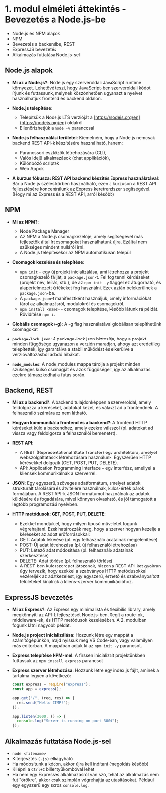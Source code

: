 # 1. modul elméleti áttekintés - Bevezetés a Node.js-be

- Node.js és NPM alapok
- NPM
- Bevezetés a backendbe, REST
- ExpressJS bevezetés
- Alkalmazás futtatása Node.js-sel

## Node.js alapok

- **Mi az a Node.js?**: Node.js egy szerveroldali JavaScript runtime környezet. Lehetővé teszi, hogy JavaScript-ben szerveroldali kódot írjunk és futtassunk, melynek köszönhetően ugyanazt a nyelvet használhatjuk frontend és backend oldalon.

- **Node.js telepítése**:

  - Telepítsük a Node.js LTS verzióját a [https://nodejs.org/en](https://nodejs.org/en) oldalról
  - Ellenőrizhetjük a `node -v` paranccsal

- **Node.js felhasználási területei**: Kiemelném, hogy a Node.js nemcsak backend REST API-k készítésére használható, hanem:

  - Parancssori eszközök létrehozására (CLI),
  - Valós idejű alkalmazások (chat applikációk),
  - Különböző scriptek
  - Web Appok

- **A kurzus fókusza: REST API backend készítés Express használatával**: Bár a Node.js széles körben használható, ezen a kurzuson a REST API fejlesztésére koncentrálunk az Express keretrendszer segítségével. (Hogy mi az Express és a REST API, arról később)

## NPM

- **Mi az NPM?**:

  - Node Package Manager
  - Az NPM a Node.js csomagkezelője, amely segítségével más fejlesztők által írt csomagokat használhatunk újra. Ezáltal nem szükséges mindent nulláról írni.
  - A Node.js telepítésekor az NPM automatikusan települ

- **Csomagok kezelése és telepítése**:

  - `npm init` – egy új projekt inicializálása, ami létrehozza a projekt csomagkezelő fájlját, a `package.json`-t. Fel fog tenni kérdéseket (projekt név, leírás, stb.), de az `npm init -y` flaggel ez átugorható, és alapértelmezett értékeket fog használni. Ezek aztán belekerülnek a `package.json`-ba.
  - A `package.json`-t manifesztként használjuk, amely információkat tárol az alkalmazásról, modulokról és csomagokról.
  - `npm install <name>` - csomagok telepítése, később látunk rá példát. Rövidítése `npm i`.

- **Globális csomagok (-g)**: A -g flag használatával globálisan telepíthetünk csomagokat

- **`package-lock.json`**: A package-lock.json biztosítja, hogy a projekt minden függősége ugyanazon a verzión maradjon, ahogy azt eredetileg telepítették, így garantálva a stabil működést és elkerülve a verzióváltozásból adódó hibákat.

- **`node_modules`**: A node_modules mappa tárolja a projekt minden szükséges külső csomagját és azok függőségeit, így az alkalmazás ezekre támaszkodhat a futás során.

## Backend, REST

- **Mi az a backend?**: A backend tulajdonképpen a szerveroldal, amely feldolgozza a kéréseket, adatokat kezel, és választ ad a frontendnek. A felhasználó számára ez nem látható.

- **Hogyan kommunikál a frontend és a backend?**: A frontend HTTP kéréseket küld a backendhez, amely ezekre válaszol (pl. adatokat ad vissza vagy feldolgozza a felhasználói bemenetet).

- **REST API**:

  - A REST (Representational State Transfer) egy architektúra, amelyet webszolgáltatások létrehozására használunk. Egyszerűen HTTP kérésekkel dolgozik (GET, POST, PUT, DELETE).
  - API: Application Programming Interface – egy interfész, amellyel a kliensek kommunikálnak a szerverrel.

- **JSON**: Egy egyszerű, szöveges adatformátum, amelyet adatok strukturált tárolására és átvitelére használnak, kulcs-érték párok formájában. A REST API-k JSON formátumot használnak az adatok küldésére és fogadására, mivel könnyen olvasható, és jól támogatott a legtöbb programozási nyelvben.

- **HTTP metódusok: GET, POST, PUT, DELETE**:
  - Ezekkel mondjuk el, hogy milyen típusú műveletet fogunk végrehajtani. Ezek határozzák meg, hogy a szerver hogyan kezelje a kéréseket az adott erőforrásokkal:
  - GET: Adatok lekérése (pl. egy felhasználó adatainak megjelenítése)
  - POST: Új adat létrehozása (pl. új felhasználó létrehozása)
  - PUT: Létező adat módosítása (pl. felhasználó adatainak szerkesztése)
  - DELETE: Adat törlése (pl. felhasználó törlése)
  - A REST-ben kulcsszerepet játszanak, hiszen a REST API-kat gyakran úgy tervezik, hogy ezekkel a szabványos HTTP metódusokkal vezéreljék az adatkezelést, így egyszerű, érthető és szabványosított felületeket kínálnak a kliens-szerver kommunikációhoz.

## ExpressJS bevezetés

- **Mi az Express?**: Az Express egy minimalista és flexibilis library, amely megkönnyíti az API-k fejlesztését Node.js-ben. Segít a route-ok, middleware-ek, és HTTP metódusok kezelésében. A 2. modulban fogunk látni nagyobb példát.

- **Node.js project inicializálása**: Hozzunk létre egy mappát a számítógépünkön, majd nyissuk meg VS Code-ban, vagy valamilyen más editorban. A mappában adjuk ki az `npm init -y` parancsot.

- **Express telepítése NPM-mel**: A firssen inicializált projektünkben futtassuk az `npm install express` parancsot

- **Express szerver létrehozása**: Hozzunk létre egy index.js fájlt, aminek a tartalma legyen a következő:

  ```js
  const express = require("express");
  const app = express();

  app.get("/", (req, res) => {
    res.send("Hello ITMP!");
  });

  app.listen(3000, () => {
    console.log("Server is running on port 3000");
  });
  ```

## Alkalmazás futtatása Node.js-sel

- `node <filename>`
- Kiterjesztés `(.js)` elhagyható
- Ha módosítunk a kódon, akkor újra kell indítani (megoldás később)
- Kilépni a `Ctrl+C` billentyűkombóval lehet
- Ha nem egy Expresses alkalmazásról van szó, tehát az alkalmazás nem fut "örökre", akkor csak szimplán végrehajtja az utasításokat. Például egy egyszerű egy soros `console.log`.
